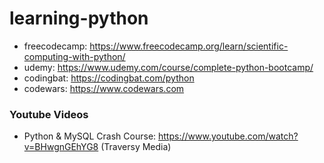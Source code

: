# learning-python

  - freecodecamp: https://www.freecodecamp.org/learn/scientific-computing-with-python/
  - udemy: https://www.udemy.com/course/complete-python-bootcamp/
  - codingbat: https://codingbat.com/python
  - codewars: https://www.codewars.com

### Youtube Videos

- Python & MySQL Crash Course: https://www.youtube.com/watch?v=BHwgnGEhYG8 (Traversy Media)

